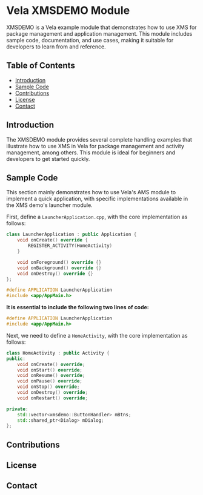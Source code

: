 # Vela XMSDEMO Module

XMSDEMO is a Vela example module that demonstrates how to use XMS for package management and application management. This module includes sample code, documentation, and use cases, making it suitable for developers to learn from and reference.

## Table of Contents

- [Introduction](#introduction)
- [Sample Code](#sample-code)
- [Contributions](#contributions)
- [License](#license)
- [Contact](#contact)

## Introduction

The XMSDEMO module provides several complete handling examples that illustrate how to use XMS in Vela for package management and activity management, among others. This module is ideal for beginners and developers to get started quickly.

## Sample Code

This section mainly demonstrates how to use Vela's AMS module to implement a quick application, with specific implementations available in the XMS demo's launcher module.

First, define a `LauncherApplication.cpp`, with the core implementation as follows:

```c++
class LauncherApplication : public Application {
    void onCreate() override {
        REGISTER_ACTIVITY(HomeActivity)
    }

    void onForeground() override {}
    void onBackground() override {}
    void onDestroy() override {}
};

#define APPLICATION LauncherApplication
#include <app/AppMain.h>
```

**It is essential to include the following two lines of code:**
```c++
#define APPLICATION LauncherApplication
#include <app/AppMain.h>
```

Next, we need to define a `HomeActivity`, with the core implementation as follows:

```c++
class HomeActivity : public Activity {
public:
    void onCreate() override;
    void onStart() override;
    void onResume() override;
    void onPause() override;
    void onStop() override;
    void onDestroy() override;
    void onRestart() override;

private:
    std::vector<xmsdemo::ButtonHandler> mBtns;
    std::shared_ptr<Dialog> mDialog;
};
```

## Contributions

## License

## Contact